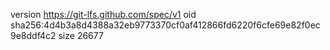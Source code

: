 version https://git-lfs.github.com/spec/v1
oid sha256:4d4b3a8d4388a32eb9773370cf0af412866fd6220f6cfe69e82f0ec9e8ddf4c2
size 26677
